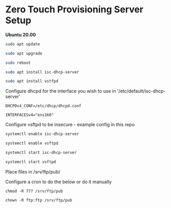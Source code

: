 # Zero Touch Provisioning Server Setup

**Ubuntu 20.00**
```bash
sudo apt update

sudo apt upgrade 

sudo reboot

sudo apt install isc-dhcp-server

sudo apt install vstfpd

```

Configure dhcpd for the interface you wish to use in '/etc/default/isc-dhcp-server' 

    DHCPDv4_CONF=/etc/dhcp/dhcpd.conf
    
    INTERFACESv4="ens160"

Configure vsftpd to be insecure - example config in this repo
```bash
systemctl enable isc-dhcp-server

systemctl enable vsftpd

systemctl start isc-dhcp-server

systemctl start vsftpd
```
Place files in /srv/ftp/pub/

Configure a cron to do the below or do it manually

    chmod -R 777 /srv/ftp/pub

    chown -R ftp:ftp /srv/ftp/pub
